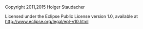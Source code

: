Copyright 2011,2015 Holger Staudacher   

Licensed under the Eclipse Public License version 1.0, available at   
http://www.eclipse.org/legal/epl-v10.html